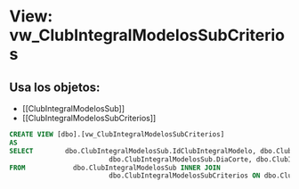 # View: vw_ClubIntegralModelosSubCriterios

## Usa los objetos:
- [[ClubIntegralModelosSub]]
- [[ClubIntegralModelosSubCriterios]]

```sql
CREATE VIEW [dbo].[vw_ClubIntegralModelosSubCriterios]
AS
SELECT        dbo.ClubIntegralModelosSub.IdClubIntegralModelo, dbo.ClubIntegralModelosSub.IdCLubIntegralModeloSub, dbo.ClubIntegralModelosSub.NombreModeloSub, dbo.ClubIntegralModelosSub.Vista, 
                         dbo.ClubIntegralModelosSub.DiaCorte, dbo.ClubIntegralModelosSubCriterios.IdCLubIntegralModeloSubCriterio, dbo.ClubIntegralModelosSubCriterios.NombreModeloSubCriterio
FROM            dbo.ClubIntegralModelosSub INNER JOIN
                         dbo.ClubIntegralModelosSubCriterios ON dbo.ClubIntegralModelosSub.IdCLubIntegralModeloSub = dbo.ClubIntegralModelosSubCriterios.IdClubIntegralModeloSub






```
